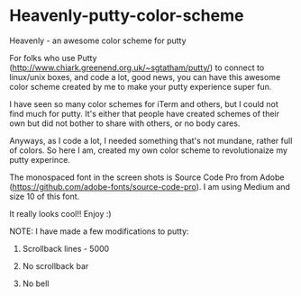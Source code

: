 # Heavenly-putty-color-scheme
Heavenly - an awesome color scheme for putty

For folks who use Putty (http://www.chiark.greenend.org.uk/~sgtatham/putty/) to connect to linux/unix boxes, and code a lot, good news, you can have this awesome color scheme created by me to make your putty experience super fun.

I have seen so many color schemes for iTerm and others, but I could not find much for putty. It's either that people have created schemes of their own but did not bother to share with others, or no body cares.

Anyways, as I code a lot, I needed something that's not mundane, rather full of colors. So here I am, created my own color scheme to revolutionaize my putty experince.

The monospaced font in the screen shots is Source Code Pro from Adobe (https://github.com/adobe-fonts/source-code-pro). I am using Medium and size 10 of this font.

It really looks cool!! Enjoy :)

NOTE: I have made a few modifications to putty:

1. Scrollback lines - 5000

2. No scrollback bar

3. No bell
